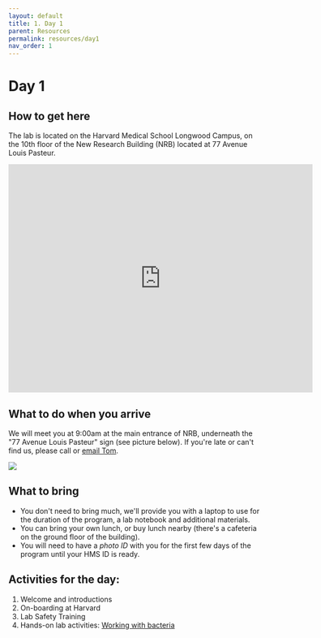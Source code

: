 ```yaml
---
layout: default
title: 1. Day 1
parent: Resources
permalink: resources/day1
nav_order: 1
---
```


# Day 1

## How to get here

The lab is located on the Harvard Medical School Longwood Campus, on the 10th floor of the New Research Building (NRB) located at 77 Avenue Louis Pasteur.

<iframe src="https://www.google.com/maps/embed?pb=!1m18!1m12!1m3!1d2949.1889876712526!2d-71.10538858381881!3d42.33849394445455!2m3!1f0!2f0!3f0!3m2!1i1024!2i768!4f13.1!3m3!1m2!1s0x0%3A0xc006b67571cc779f!2sNew%20Research%20Building!5e0!3m2!1sen!2sus!4v1650921862268!5m2!1sen!2sus" width="600" height="450" style="border:0;" allowfullscreen="" loading="lazy" referrerpolicy="no-referrer-when-downgrade"></iframe>

## What to do when you arrive
We will meet you at 9:00am at the main entrance of NRB, underneath the "77 Avenue Louis Pasteur" sign (see picture below). If you're late or can't find us, please call or [email Tom](../about/).

![](../../assets/images/nrb.jpg)

## What to bring
- You don't need to bring much, we'll provide you with a laptop to use for the duration of the program, a lab notebook and additional materials.
- You can bring your own lunch, or buy lunch nearby (there's a cafeteria on the ground floor of the building).
- You will need to have a *photo ID* with you for the first few days of the program until your HMS ID is ready.

## Activities for the day:
1. Welcome and introductions
2. On-boarding at Harvard
2. Lab Safety Training
3. Hands-on lab activities: [Working with bacteria](./02_workingbacteria.html)
